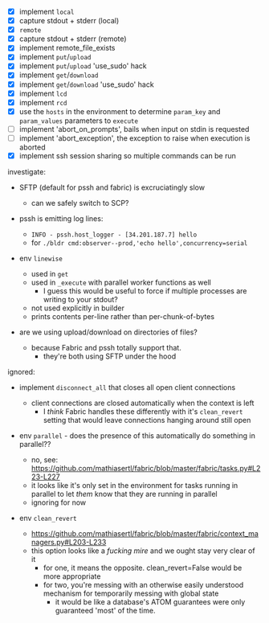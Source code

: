- [x] implement `local`
- [x] capture stdout + stderr (local)
- [x] `remote`
- [x] capture stdout + stderr (remote)
- [x] implement remote_file_exists
- [x] implement `put`/`upload`
- [x] implement `put`/`upload` 'use_sudo' hack
- [x] implement `get`/`download`
- [x] implement `get`/`download` 'use_sudo' hack
- [x] implement `lcd`
- [x] implement `rcd`
- [x] use the `hosts` in the environment to determine `param_key` and `param_values` parameters to `execute`
- [ ] implement 'abort_on_prompts', bails when input on stdin is requested
- [ ] implement 'abort_exception', the exception to raise when execution is aborted
- [x] implement ssh session sharing so multiple commands can be run

investigate:

* SFTP (default for pssh and fabric) is excruciatingly slow
    - can we safely switch to SCP?

* pssh is emitting log lines:
    - `INFO - pssh.host_logger - [34.201.187.7]	hello`
    - for `./bldr cmd:observer--prod,'echo hello',concurrency=serial`

* env `linewise`
    - used in `get`
    - used in `_execute` with parallel worker functions as well
        - I guess this would be useful to force if multiple processes are writing to your stdout?
    - not used explicitly in builder
    - prints contents per-line rather than per-chunk-of-bytes

* are we using upload/download on directories of files? 
    - because Fabric and pssh totally support that.
        - they're both using SFTP under the hood

ignored:

* implement `disconnect_all` that closes all open client connections
    - client connections are closed automatically when the context is left
        - I *think* Fabric handles these differently with it's `clean_revert` setting that would leave connections hanging around still open

* env `parallel` - does the presence of this automatically do something in parallel??
    - no, see: https://github.com/mathiasertl/fabric/blob/master/fabric/tasks.py#L223-L227
    - it looks like it's only set in the environment for tasks running in parallel to let *them* know that they are running in parallel
    - ignoring for now

* env `clean_revert`
    - https://github.com/mathiasertl/fabric/blob/master/fabric/context_managers.py#L203-L233
    - this option looks like a *fucking mire* and we ought stay very clear of it
        - for one, it means the opposite. clean_revert=False would be more appropriate
        - for two, you're messing with an otherwise easily understood mechanism for temporarily messing with global state
            - it would be like a database's ATOM guarantees were only guaranteed 'most' of the time.

